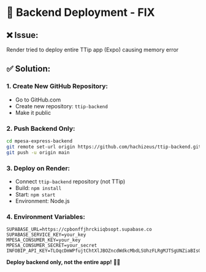 # 🚀 Backend Deployment - FIX

## ❌ **Issue:**
Render tried to deploy entire TTip app (Expo) causing memory error

## ✅ **Solution:**

### 1. **Create New GitHub Repository:**
- Go to GitHub.com
- Create new repository: `ttip-backend`
- Make it public

### 2. **Push Backend Only:**
```bash
cd mpesa-express-backend
git remote set-url origin https://github.com/hachizeus/ttip-backend.git
git push -u origin main
```

### 3. **Deploy on Render:**
- Connect `ttip-backend` repository (not TTip)
- Build: `npm install`
- Start: `npm start`
- Environment: Node.js

### 4. **Environment Variables:**
```
SUPABASE_URL=https://cpbonffjhrckiiqbsopt.supabase.co
SUPABASE_SERVICE_KEY=your_key
MPESA_CONSUMER_KEY=your_key
MPESA_CONSUMER_SECRET=your_secret
INFOBIP_API_KEY=TLOqcDmWPfujtChtXlJBOZncdWdkcMbdLSUhzFLRgMJTSgUNZiaBIsQsHqzetv
```

**Deploy backend only, not the entire app!** 🎯📱